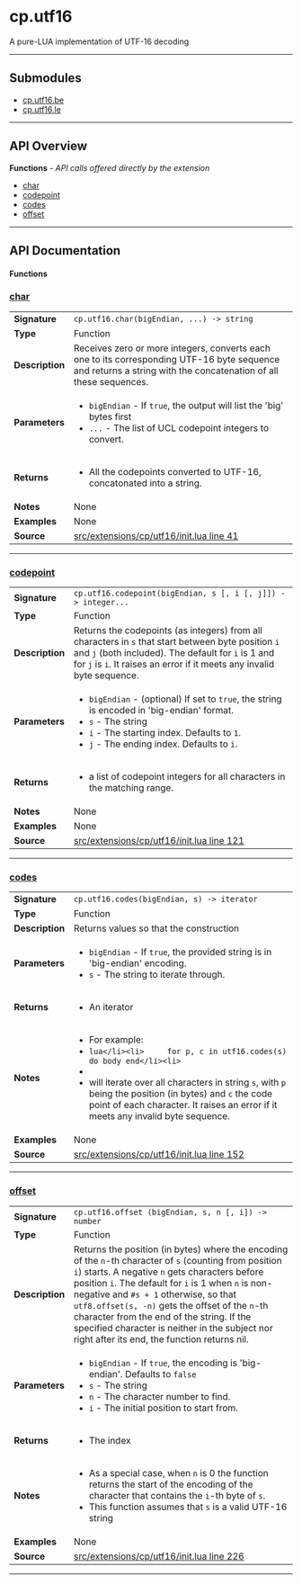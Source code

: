 # cp.utf16

A pure-LUA implementation of UTF-16 decoding

---

## Submodules
 * [cp.utf16.be](cp.utf16.be.md)
 * [cp.utf16.le](cp.utf16.le.md)

---

## API Overview
**Functions** - _API calls offered directly by the extension_
 * [char](#char)
 * [codepoint](#codepoint)
 * [codes](#codes)
 * [offset](#offset)


---

## API Documentation

#### Functions


### [char](#char)

|                                             |                                                                                     |
| --------------------------------------------|-------------------------------------------------------------------------------------|
| **Signature**                               | `cp.utf16.char(bigEndian, ...) -> string`                                                                    |
| **Type**                                    | Function                                                                     |
| **Description**                             | Receives zero or more integers, converts each one to its corresponding UTF-16 byte sequence and returns a string with the concatenation of all these sequences.                                                                     |
| **Parameters**                              | <ul><li>`bigEndian`	- If `true`, the output will list the 'big' bytes first</li><li>`...`		- The list of UCL codepoint integers to convert.</li></ul> |
| **Returns**                                 | <ul><li>All the codepoints converted to UTF-16, concatonated into a string.</li></ul>          |
| **Notes**                                   | None |
| **Examples**                                | None |
| **Source**                                  | [src/extensions/cp/utf16/init.lua line 41](https://github.com/CommandPost/CommandPost/blob/develop/src/extensions/cp/utf16/init.lua#L41) |

---


### [codepoint](#codepoint)

|                                             |                                                                                     |
| --------------------------------------------|-------------------------------------------------------------------------------------|
| **Signature**                               | `cp.utf16.codepoint(bigEndian, s [, i [, j]]) -> integer...`                                                                    |
| **Type**                                    | Function                                                                     |
| **Description**                             | Returns the codepoints (as integers) from all characters in `s` that start between byte position `i` and `j` (both included). The default for `i` is 1 and for `j` is `i`. It raises an error if it meets any invalid byte sequence.                                                                     |
| **Parameters**                              | <ul><li>`bigEndian`		- (optional) If set to `true`, the string is encoded in 'big-endian' format.</li><li>`s`				- The string</li><li>`i`				- The starting index. Defaults to `1`.</li><li>`j`				- The ending index. Defaults to `i`.</li></ul> |
| **Returns**                                 | <ul><li>a list of codepoint integers for all characters in the matching range.</li></ul>          |
| **Notes**                                   | None |
| **Examples**                                | None |
| **Source**                                  | [src/extensions/cp/utf16/init.lua line 121](https://github.com/CommandPost/CommandPost/blob/develop/src/extensions/cp/utf16/init.lua#L121) |

---


### [codes](#codes)

|                                             |                                                                                     |
| --------------------------------------------|-------------------------------------------------------------------------------------|
| **Signature**                               | `cp.utf16.codes(bigEndian, s) -> iterator`                                                                    |
| **Type**                                    | Function                                                                     |
| **Description**                             | Returns values so that the construction                                                                     |
| **Parameters**                              | <ul><li>`bigEndian`		- If `true`, the provided string is in 'big-endian' encoding.</li><li>`s`				- The string to iterate through.</li></ul> |
| **Returns**                                 | <ul><li>An iterator</li></ul>          |
| **Notes**                                   | <ul><li>For example:</li><li>```lua</li><li>     for p, c in utf16.codes(s) do body end</li><li>```</li><li></li><li>will iterate over all characters in string `s`, with `p` being the position (in bytes) and `c` the code point of each character. It raises an error if it meets any invalid byte sequence.</li></ul> |
| **Examples**                                | None |
| **Source**                                  | [src/extensions/cp/utf16/init.lua line 152](https://github.com/CommandPost/CommandPost/blob/develop/src/extensions/cp/utf16/init.lua#L152) |

---


### [offset](#offset)

|                                             |                                                                                     |
| --------------------------------------------|-------------------------------------------------------------------------------------|
| **Signature**                               | `cp.utf16.offset (bigEndian, s, n [, i]) -> number`                                                                    |
| **Type**                                    | Function                                                                     |
| **Description**                             | Returns the position (in bytes) where the encoding of the `n`-th character of `s` (counting from position `i`) starts. A negative `n` gets characters before position `i`. The default for `i` is 1 when `n` is non-negative and `#s + 1` otherwise, so that `utf8.offset(s, -n)` gets the offset of the `n`-th character from the end of the string. If the specified character is neither in the subject nor right after its end, the function returns nil.                                                                     |
| **Parameters**                              | <ul><li>`bigEndian`		- If `true`, the encoding is 'big-endian'. Defaults to `false`</li><li>`s`				- The string</li><li>`n`				- The character number to find.</li><li>`i`				- The initial position to start from.</li></ul> |
| **Returns**                                 | <ul><li>The index</li></ul>          |
| **Notes**                                   | <ul><li>As a special case, when `n` is 0 the function returns the start of the encoding of the character that contains the `i`-th byte of `s`.</li><li>This function assumes that `s` is a valid UTF-16 string</li></ul> |
| **Examples**                                | None |
| **Source**                                  | [src/extensions/cp/utf16/init.lua line 226](https://github.com/CommandPost/CommandPost/blob/develop/src/extensions/cp/utf16/init.lua#L226) |

---


